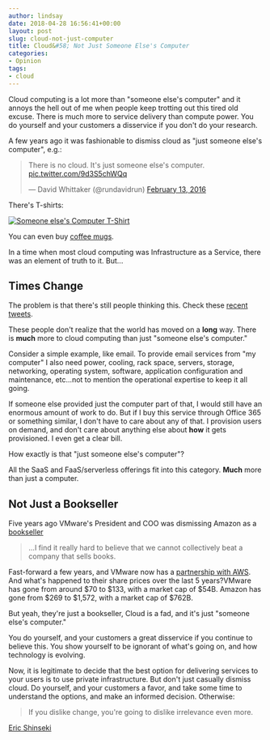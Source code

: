 ```yaml
---
author: lindsay
date: 2018-04-28 16:56:41+00:00
layout: post
slug: cloud-not-just-computer
title: Cloud&#58; Not Just Someone Else's Computer
categories:
- Opinion
tags:
- cloud
---
```


Cloud computing is a lot more than "someone else's computer" and it annoys the hell out of me when people keep trotting out this tired old excuse. There is much more to service delivery than compute power. You do yourself and your customers a disservice if you don't do your research.

A few years ago it was fashionable to dismiss cloud as "just someone else's computer", e.g.:

<blockquote class="twitter-tweet" data-lang="en"><p lang="en" dir="ltr">There is no cloud. It&#39;s just someone else&#39;s computer. <a href="https://t.co/9d3S5chWQq">pic.twitter.com/9d3S5chWQq</a></p>&mdash; David Whittaker (@rundavidrun) <a href="https://twitter.com/rundavidrun/status/698398875581751296?ref_src=twsrc%5Etfw">February 13, 2016</a></blockquote> <script async src="https://platform.twitter.com/widgets.js" charset="utf-8"></script>

There's T-shirts:

[![Someone else's Computer T-Shirt](https://cdn.shopify.com/s/files/1/2632/1888/products/mockup-f58ce176_grande.jpg?v=1521271057)](https://lucoinshirt.com/products/there-is-no-cloud-its-just-someone-elses-computer-unisex-t-shirt?variant=7902923751454)

You can even buy [coffee mugs](https://www.amazon.com/Funny-Mug-Someone-Computer-Ceramic/dp/B01MTCUFQD).

In a time when most cloud computing was Infrastructure as a Service, there was an element of truth to it. But...

## Times Change

The problem is that there's still people thinking this. Check these [recent tweets](https://twitter.com/search?q=someone%20else%27s%20computer&src=typd).

These people don't realize that the world has moved on a **long** way. There is **much** more to cloud computing than just "someone else's computer."

Consider a simple example, like email. To provide email services from "my computer" I also need power, cooling, rack space, servers, storage, networking, operating system, software, application configuration and maintenance, etc...not to mention the operational expertise to keep it all going.

If someone else provided just the computer part of that, I would still have an enormous amount of work to do. But if I buy this service through Office 365 or something similar, I don't have to care about any of that. I provision users on demand, and don't care about anything else about **how** it gets provisioned. I even get a clear bill.

How exactly is that "just someone else's computer"?

All the SaaS and FaaS/serverless offerings fit into this category. **Much** more than just a computer.

## Not Just a Bookseller

Five years ago VMware's President and COO was dismissing Amazon as a [bookseller](https://www.crn.com/news/cloud/240149626/vmware-top-execs-lash-out-at-amazon-public-cloud.htm?itc=xbodyjk)

> ...I find it really hard to believe that we cannot collectively beat a company that sells books.

Fast-forward a few years, and VMware now has a [partnership with AWS](https://aws.amazon.com/vmware/). And what's happened to their share prices over the last 5 years?VMware has gone from around $70 to $133, with a market cap of $54B. Amazon has gone from $269 to $1,572, with a market cap of $762B.

But yeah, they're just a bookseller, Cloud is a fad, and it's just "someone else's computer."

You do yourself, and your customers a great disservice if you continue to believe this. You show yourself to be ignorant of what's going on, and how technology is evolving.

Now, it is legitimate to decide that the best option for delivering services to your users is to use private infrastructure. But don't just casually dismiss cloud. Do yourself, and your customers a favor, and take some time to understand the options, and make an informed decision. Otherwise:

> If you dislike change, you're going to dislike irrelevance even more.

[Eric Shinseki](https://en.wikiquote.org/wiki/Eric_Shinseki)
